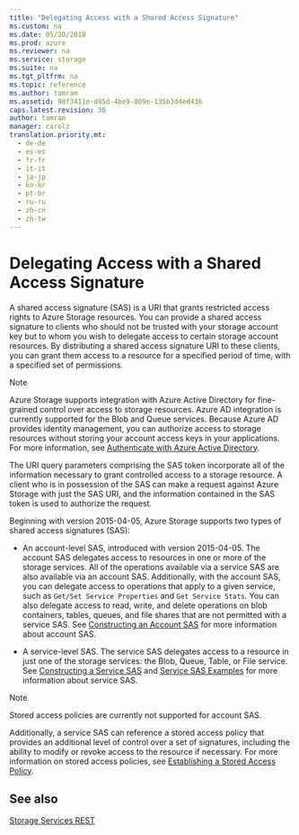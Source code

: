 ```yaml
---
title: "Delegating Access with a Shared Access Signature"
ms.custom: na
ms.date: 05/20/2018
ms.prod: azure
ms.reviewer: na
ms.service: storage
ms.suite: na
ms.tgt_pltfrm: na
ms.topic: reference
ms.author: tamram
ms.assetid: 98f3411e-d85d-4be9-809e-135b3d4ed436
caps.latest.revision: 36
author: tamram
manager: carolz
translation.priority.mt: 
  - de-de
  - es-es
  - fr-fr
  - it-it
  - ja-jp
  - ko-kr
  - pt-br
  - ru-ru
  - zh-cn
  - zh-tw
---
```

# Delegating Access with a Shared Access Signature

A shared access signature (SAS) is a URI that grants restricted access rights to Azure Storage resources. You can provide a shared access signature to clients who should not be trusted with your storage account key but to whom you wish to delegate access to certain storage account resources. By distributing a shared access signature URI to these clients, you can grant them access to a resource for a specified period of time, with a specified set of permissions.  

> [!NOTE]
> Azure Storage supports integration with Azure Active Directory for fine-grained control over access to storage resources. Azure AD integration is currently supported for the Blob and Queue services. Because Azure AD provides identity management, you can authorize access to storage resources without storing your account access keys in your applications. For more information, see [Authenticate with Azure Active Directory](Authenticate-with-Azure-Active-Directory.md).

The URI query parameters comprising the SAS token incorporate all of the information necessary to grant controlled access to a storage resource. A client who is in possession of the SAS can make a request against Azure Storage with just the SAS URI, and the information contained in the SAS token is used to authorize the request.  
  
Beginning with version 2015-04-05, Azure Storage supports two types of shared access signatures (SAS):  
  
-   An account-level SAS, introduced with version 2015-04-05. The account SAS delegates access to resources in one or more of the storage services. All of the operations available via a service SAS are also available via an account SAS. Additionally, with the account SAS, you can delegate access to operations that apply to a given service, such as `Get/Set Service Properties` and `Get Service Stats`. You can also delegate access to read, write, and delete operations on blob containers, tables, queues, and file shares that are not permitted with a service SAS. See [Constructing an Account SAS](Constructing-an-Account-SAS.md) for more information about account SAS.  
  
-   A service-level SAS. The service SAS delegates access to a resource in just one of the storage services: the Blob, Queue, Table, or File service. See [Constructing a Service SAS](Constructing-a-Service-SAS.md) and [Service SAS Examples](Service-SAS-Examples.md) for more information about service SAS.  
  
> [!NOTE]
>  Stored access policies are currently not supported for account SAS.  
  
 Additionally, a service SAS can reference a stored access policy that provides an additional level of control over a set of signatures, including the ability to modify or revoke access to the resource if necessary. For more information on stored access policies, see [Establishing a Stored Access Policy](Establishing-a-Stored-Access-Policy.md).  
  
## See also  
 [Storage Services REST](Azure-Storage-Services-REST-API-Reference.md)
